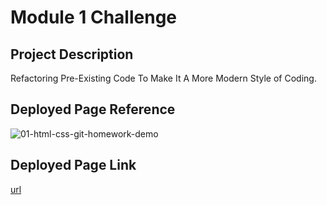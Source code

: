 # Module 1 Challenge
## Project Description
Refactoring Pre-Existing Code To Make It A More Modern Style of Coding.

## Deployed Page Reference

![01-html-css-git-homework-demo](https://user-images.githubusercontent.com/120337692/207794680-3c47448c-61b0-422b-b194-13352f92031a.png)

## Deployed Page Link

[url](https://marco-leiva.github.io/01-HTML-Git-CSS-Challenge/)
